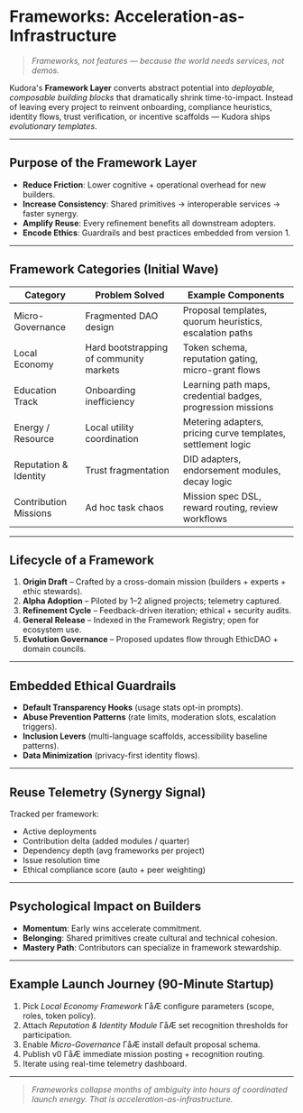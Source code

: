 # Frameworks: Acceleration-as-Infrastructure

> *Frameworks, not features — because the world needs services, not demos.*

Kudora's **Framework Layer** converts abstract potential into *deployable, composable building blocks* that dramatically shrink time-to-impact. Instead of leaving every project to reinvent onboarding, compliance heuristics, identity flows, trust verification, or incentive scaffolds — Kudora ships *evolutionary templates*.

---

## Purpose of the Framework Layer
- **Reduce Friction**: Lower cognitive + operational overhead for new builders.
- **Increase Consistency**: Shared primitives → interoperable services → faster synergy.
- **Amplify Reuse**: Every refinement benefits all downstream adopters.
- **Encode Ethics**: Guardrails and best practices embedded from version 1.

---

## Framework Categories (Initial Wave)
| Category | Problem Solved | Example Components |
|----------|----------------|--------------------|
| Micro-Governance | Fragmented DAO design | Proposal templates, quorum heuristics, escalation paths |
| Local Economy | Hard bootstrapping of community markets | Token schema, reputation gating, micro-grant flows |
| Education Track | Onboarding inefficiency | Learning path maps, credential badges, progression missions |
| Energy / Resource | Local utility coordination | Metering adapters, pricing curve templates, settlement logic |
| Reputation & Identity | Trust fragmentation | DID adapters, endorsement modules, decay logic |
| Contribution Missions | Ad hoc task chaos | Mission spec DSL, reward routing, review workflows |

---

## Lifecycle of a Framework
1. **Origin Draft** – Crafted by a cross-domain mission (builders + experts + ethic stewards).
2. **Alpha Adoption** – Piloted by 1–2 aligned projects; telemetry captured.
3. **Refinement Cycle** – Feedback-driven iteration; ethical + security audits.
4. **General Release** – Indexed in the Framework Registry; open for ecosystem use.
5. **Evolution Governance** – Proposed updates flow through EthicDAO + domain councils.

---

## Embedded Ethical Guardrails
- **Default Transparency Hooks** (usage stats opt-in prompts).
- **Abuse Prevention Patterns** (rate limits, moderation slots, escalation triggers).
- **Inclusion Levers** (multi-language scaffolds, accessibility baseline patterns).
- **Data Minimization** (privacy-first identity flows). 

---

## Reuse Telemetry (Synergy Signal)
Tracked per framework:
- Active deployments
- Contribution delta (added modules / quarter)
- Dependency depth (avg frameworks per project)
- Issue resolution time
- Ethical compliance score (auto + peer weighting)

---

## Psychological Impact on Builders
- **Momentum**: Early wins accelerate commitment.
- **Belonging**: Shared primitives create cultural and technical cohesion.
- **Mastery Path**: Contributors can specialize in framework stewardship.

---

## Example Launch Journey (90-Minute Startup)
1. Pick *Local Economy Framework* ΓåÆ configure parameters (scope, roles, token policy).  
2. Attach *Reputation & Identity Module* ΓåÆ set recognition thresholds for participation.  
3. Enable *Micro-Governance* ΓåÆ install default proposal schema.  
4. Publish v0 ΓåÆ immediate mission posting + recognition routing.  
5. Iterate using real-time telemetry dashboard.

---

> *Frameworks collapse months of ambiguity into hours of coordinated launch energy. That is acceleration-as-infrastructure.*
